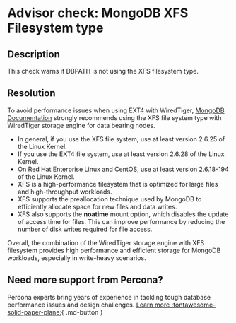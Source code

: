 # Advisor check: MongoDB XFS Filesystem type

## Description
This check warns if DBPATH is not using the XFS filesystem type.

## Resolution

To avoid performance issues when using EXT4 with WiredTiger, [MongoDB Documentation](https://www.mongodb.com/docs/v6.0/administration/production-notes/#std-label-prod-notes-linux-file-system) strongly recommends using the XFS file system type with WiredTiger storage engine for data bearing nodes. 

- In general, if you use the XFS file system, use at least version 2.6.25 of the Linux Kernel.
- If you use the EXT4 file system, use at least version 2.6.28 of the Linux Kernel.
- On Red Hat Enterprise Linux and CentOS, use at least version 2.6.18-194 of the Linux Kernel.
- XFS is a high-performance filesystem that is optimized for large files and high-throughput workloads.
- XFS supports the preallocation technique used by MongoDB to efficiently allocate space for new files and data writes.
- XFS also supports the **noatime** mount option, which disables the update of access time for files. This can improve performance by reducing the number of disk writes required for file access.


Overall, the combination of the WiredTiger storage engine with XFS filesystem provides high performance and efficient storage for MongoDB workloads, especially in write-heavy scenarios.

## Need more support from Percona?

Percona experts bring years of experience in tackling tough database performance issues and design challenges.
[Learn more :fontawesome-solid-paper-plane:](https://per.co.na/subscribe){ .md-button }
